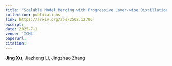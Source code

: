 ```yaml
---
title: "Scalable Model Merging with Progressive Layer-wise Distillation"
collection: publications
link: https://arxiv.org/abs/2502.12706
excerpt: 
date: 2025-7-1
venue: 'ICML'
paperurl: 
citation: 
---
```

**Jing Xu**, Jiazheng Li, Jingzhao Zhang
